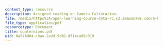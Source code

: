 ```yaml
---
content_type: resource
description: Assigned reading on Camera Calibration.
file: /media/https%3A/open-learning-course-data-rc.s3.amazonaws.com/6-801-machine-vision-fall-2004/0a576904c8aa2add9d02df14ca85c019_quaternions.pdf
file_type: application/pdf
resourcetype: Document
title: quaternions.pdf
uid: 0a576904-c8aa-2add-9d02-df14ca85c019
---
```

